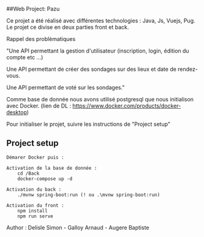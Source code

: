 ##Web Project: Pazu 


Ce projet a été réalisé avec différentes technologies : Java, Js, Vuejs, Pug. 
Le projet ce divise en deux parties front et back.

Rappel des problèmatiques 

"Une API permettant la gestion d'utilisateur (inscription, login, édition du compte etc ...)

Une API permettant de créer des sondages sur des lieux et date de rendez-vous. 

Une API permettant de voté sur les sondages."

Comme base de donnée nous avons utilisé postgresql que nous initialison avec Docker. (lien de DL : https://www.docker.com/products/docker-desktop)

Pour initialiser le projet, suivre les instructions de "Project setup"

## Project setup
```
Démarer Docker puis :

Activation de la base de donnée :
    cd /Back
    docker-compose up -d

Activation du back :
    ./mvnw spring-boot:run (! ou .\mvnw spring-boot:run)

Activation du front :
    npm install
    npm run serve
```




Author : Delisle Simon - Galloy Arnaud - Augere Baptiste